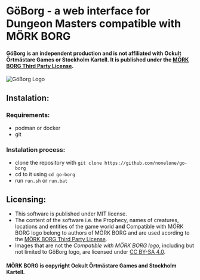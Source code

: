 # GöBorg - a web interface for Dungeon Masters compatible with MÖRK BORG
#### GöBorg is an independent production and is not affiliated with Ockult Örtmästare Games or Stockholm Kartell. It is published under the [MÖRK BORG Third Party License](https://morkborg.com/license/).

![GöBorg Logo](assets/GöBorg.png)

## Instalation:
### Requirements:
 - podman or docker
 - git

### Instalation process:
 - clone the repository with `git clone https://github.com/nonelone/go-borg`
 - cd to it using `cd go-borg`
 - run `run.sh` or `run.bat`


## Licensing:
 - This software is published under MIT license.
 - The content of the software i.e. the Prophecy, names of creatures, locations and entities of the game world **and** Compatible with MÖRK BORG logo belong to authors of MÖRK BORG and are used acording to the [MÖRK BORG Third Party License](https://morkborg.com/license/).
 - Images that are not the *Compatible with MÖRK BORG logo*, including but not limited to GöBorg logo, are licensed under [CC BY-SA 4.0](https://creativecommons.org/licenses/by-sa/4.0/).

#### MÖRK BORG is copyright Ockult Örtmästare Games and Stockholm Kartell.